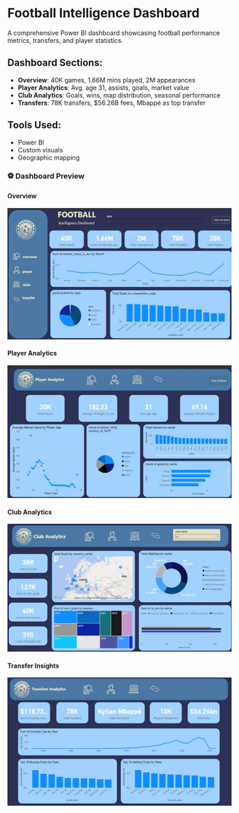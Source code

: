 # Football Intelligence Dashboard

A comprehensive Power BI dashboard showcasing football performance metrics, transfers, and player statistics.

## Dashboard Sections:
- **Overview**: 40K games, 1.66M mins played, 2M appearances
- **Player Analytics**: Avg. age 31, assists, goals, market value
- **Club Analytics**: Goals, wins, map distribution, seasonal performance
- **Transfers**: 78K transfers, $56.26B fees, Mbappé as top transfer

## Tools Used:
- Power BI
- Custom visuals
- Geographic mapping



### ⚽ Dashboard Preview

#### Overview
![Football Overview](./football_overview.jpg)

#### Player Analytics
![Player Analytics](./player_analytics.jpg)

#### Club Analytics
![Club Analytics](./club_analytics.jpg)

#### Transfer Insights
![Transfers](./transfers_analytics.jpg)
